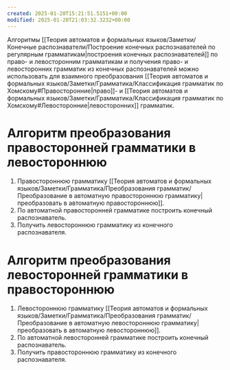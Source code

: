 ```yaml
---
created: 2025-01-20T15:21:51.5151+00:00
modified: 2025-01-20T21:03:32.3232+00:00
---
```

Алгоритмы [[Теория автоматов и формальных языков/Заметки/Конечные распознаватели/Построение конечных распознавателей по регулярным грамматикам|построения конечных распознавателей]] по право- и левосторонним грамматикам и получения право- и левосторонних грамматик из конечных распознавателей можно использовать для взаимного преобразования [[Теория автоматов и формальных языков/Заметки/Грамматика/Классификация грамматик по Хомскому#Правосторонние|право]]- и [[Теория автоматов и формальных языков/Заметки/Грамматика/Классификация грамматик по Хомскому#Левосторонние|левосторонних]] грамматик.

# Алгоритм преобразования правосторонней грамматики в левостороннюю
1. Правостороннюю грамматику [[Теория автоматов и формальных языков/Заметки/Грамматика/Преобразования грамматик/Преобразование в автоматную правостороннюю грамматику|преобразовать в автоматную правостороннюю]].
2. По автоматной правосторонней грамматике построить конечный распознаватель.
3. Получить левостороннюю грамматику из конечного распознавателя.

# Алгоритм преобразования левосторонней грамматики в правостороннюю
1. Левостороннюю грамматику [[Теория автоматов и формальных языков/Заметки/Грамматика/Преобразования грамматик/Преобразование в автоматную левостороннюю грамматику|преобразовать в автоматную левостороннюю]].
2. По автоматной левосторонней грамматике построить конечный распознаватель.
3. Получить правостороннюю грамматику из конечного распознавателя.
